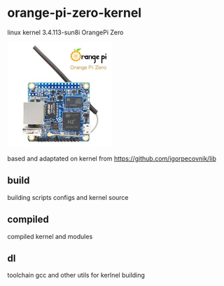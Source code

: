 # orange-pi-zero-kernel

linux kernel 3.4.113-sun8i OrangePi Zero

![OrangePiZero Board](img/orange_piz_zero_0.small.jpg)

based and adaptated on kernel from https://github.com/igorpecovnik/lib

## build
building scripts configs and kernel source

## compiled
compiled kernel and modules

## dl 
toolchain gcc and other utils for kerlnel building
